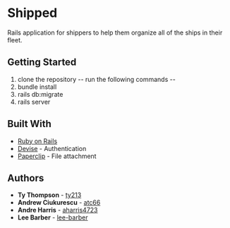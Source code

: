 # Shipped

Rails application for shippers to help them organize all of the ships in their fleet.

## Getting Started

1. clone the repository 
-- run the following commands --
2. bundle install
3. rails db:migrate
4. rails server

## Built With

* [Ruby on Rails](http://rubyonrails.org/) 
* [Devise](https://github.com/plataformatec/devise) - Authentication
* [Paperclip](https://github.com/thoughtbot/paperclip) - File attachment


## Authors

* **Ty Thompson**  - [ty213](https://github.com/ty213)
* **Andrew Ciukurescu**  - [atc66](https://github.com/atc66)
* **Andre Harris**  - [aharris4723](https://github.com/aharris4723)
* **Lee Barber**  - [lee-barber](https://github.com/lee-barber)


